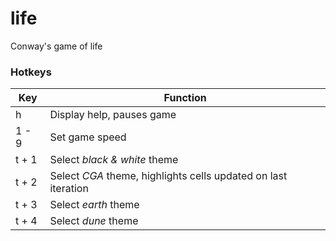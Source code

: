# life
Conway's game of life

### Hotkeys

|Key|Function|
|-|-|
|h|Display help, pauses game|
|1 - 9|Set game speed|
|t + 1|Select *black & white* theme|
|t + 2|Select *CGA* theme, highlights cells updated on last iteration|
|t + 3|Select *earth* theme|
|t + 4|Select *dune* theme|
